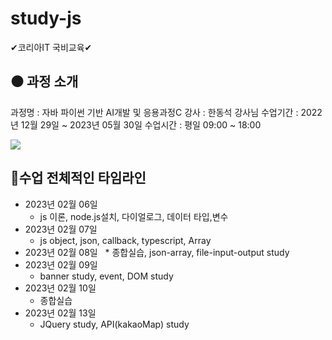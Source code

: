 # study-js

✔코리아IT 국비교육✔

<h2>⚫ 과정 소개</h2>
과정명 : 자바 파이썬 기반 AI개발 및 응용과정C
강사 : 한동석 강사님
수업기간 : 2022년 12월 29일 ~ 2023년 05월 30일
수업시간 : 평일 09:00 ~ 18:00

![](../header.png)

## 🎈수업 전체적인 타임라인

* 2023년 02월 06일
    * js 이론, node.js설치, 다이얼로그, 데이터 타입,변수
* 2023년 02월 07일
    * js object, json, callback, typescript, Array
* 2023년 02월 08일
    * 종합실습, json-array, file-input-output study
* 2023년 02월 09일
    * banner study, event, DOM study
* 2023년 02월 10일
    * 종합실습
* 2023년 02월 13일
    * JQuery study, API(kakaoMap) study

